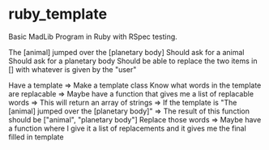 # ruby_template
Basic MadLib Program in Ruby with RSpec testing.

The [animal] jumped over the [planetary body]
Should ask for a animal
Should ask for a planetary body
Should be able to replace the two items in [] with whatever is given by the "user"

Have a template => Make a template class
Know what words in the template are replacable 
    => Maybe have a function that gives me a list of replacable words
    => This will return an array of strings
    => If the template is "The [animal] jumped over the [planetary body]"
    => The result of this function should be ["animal", "planetary body"]
Replace those words => Maybe have a function where I give it a list of replacements and it gives me the final filled in template

